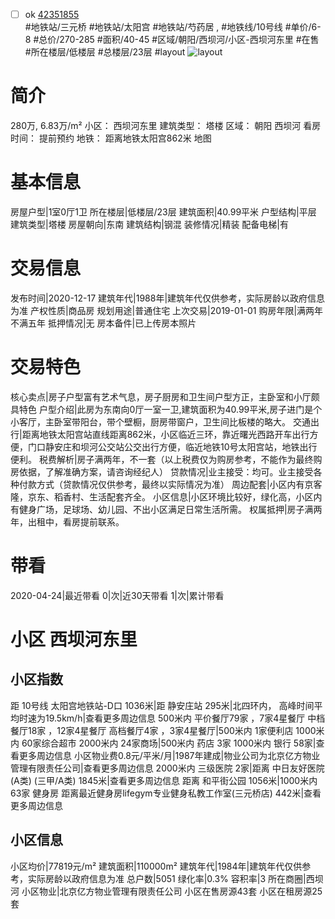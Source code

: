 - [ ] ok [42351855](https://bj.5i5j.com/ershoufang/42351855.html)  
 #地铁站/三元桥 #地铁站/太阳宫 #地铁站/芍药居 ,  #地铁线/10号线
#单价/6-8 #总价/270-285 #面积/40-45   #区域/朝阳/西坝河/小区-西坝河东里 #在售 #所在楼层/低楼层 #总楼层/23层 #layout 
![layout](http://image2.5i5j.com//group2/M00/AE/0A/CgqJM12Gy3eAFku1AAFQ2EzqS9E389.jpg_P5.jpg) 
# 简介 
 280万,  6.83万/m² 
小区： 西坝河东里
建筑类型： 塔楼
区域： 朝阳 西坝河
看房时间： 提前预约
地铁： 距离地铁太阳宫862米 地图
# 基本信息 
 房屋户型|1室0厅1卫
所在楼层|低楼层/23层
建筑面积|40.99平米
户型结构|平层
建筑类型|塔楼
房屋朝向|东南
建筑结构|钢混
装修情况|精装
配备电梯|有
# 交易信息 
 发布时间|2020-12-17
建筑年代|1988年|建筑年代仅供参考，实际房龄以政府信息为准
产权性质|商品房
规划用途|普通住宅
上次交易|2019-01-01
购房年限|满两年不满五年
抵押情况|无
房本备件|已上传房本照片
# 交易特色 
 核心卖点|房子户型富有艺术气息，房子厨房和卫生间户型方正，主卧室和小厅颇具特色
户型介绍|此房为东南向0厅一室一卫,建筑面积为40.99平米,房子进门是个小客厅，主卧室带阳台，带个壁橱，厨房带窗户，卫生间比板楼的略大。
交通出行|距离地铁太阳宫站直线距离862米，小区临近三环，靠近曙光西路开车出行方便，门口静安庄和坝河公交站公交出行方便，临近地铁10号太阳宫站，地铁出行便利。
税费解析|房子满两年，不一套（以上税费仅为购房参考，不能作为最终购房依据，了解准确方案，请咨询经纪人）
贷款情况|业主接受：均可。业主接受各种付款方式（贷款情况仅供参考，最终以实际情况为准）
周边配套|小区内有京客隆，京东、稻香村、生活配套齐全。
小区信息|小区环境比较好，绿化高，小区内有健身广场，足球场、幼儿园、不出小区满足日常生活所需。
权属抵押|房子满两年，出租中，看房提前联系。
# 带看 
 2020-04-24|最近带看	 0|次|近30天带看	 1|次|累计带看
# 小区 西坝河东里
## 小区指数 
 距 10号线 太阳宫地铁站-D口 1036米|距 静安庄站 295米|北四环内， 高峰时间平均时速为19.5km/h|查看更多周边信息
500米内 平价餐厅79家 ，7家4星餐厅
中档餐厅18家 ，12家4星餐厅
高档餐厅4家 ，3家4星餐厅|500米内 1家便利店
1000米内 60家综合超市
2000米内 24家商场|500米内 药店 3家
1000米内 银行 58家|查看更多周边信息
小区物业费0.8元/平米/月|1987年建成|物业公司为北京亿方物业管理有限责任公司|查看更多周边信息
2000米内 三级医院 2家|距离 中日友好医院(A类) (三甲/A类) 1845米|查看更多周边信息
距离 和平街公园 1056米|1000米内 63家 健身房
距离最近健身房lifegym专业健身私教工作室(三元桥店) 442米|查看更多周边信息
## 小区信息 
 小区均价|77819元/m²
建筑面积|110000m²
建筑年代|1984年|建筑年代仅供参考，实际房龄以政府信息为准
总户数|5051
绿化率|0.3%
容积率|3
所在商圈|西坝河
小区物业|北京亿方物业管理有限责任公司
小区在售房源43套
小区在租房源25套
